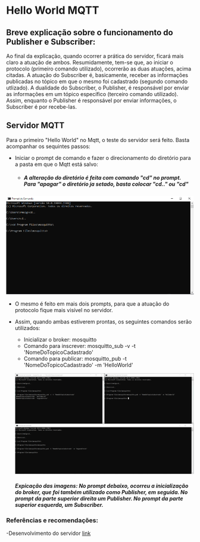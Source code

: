 # Hello World MQTT


## Breve explicação sobre o funcionamento do Publisher e Subscriber:
Ao final da explicação, quando ocorrer a prática do servidor, ficará mais claro a atuação de ambos. Resumidamente, tem-se que, ao iniciar o protocolo (primeiro comando utilizado), ocorrerão as duas atuações, acima citadas. A atuação do Subscriber é, basicamente, receber as informações publicadas no tópico em que o mesmo foi cadastrado (segundo comando utlizado). A dualidade do Subscriber, o Publisher, é responsável por enviar as informações em um tópico específico (terceiro comando utilizado). Assim, enquanto o Publisher é responsável por enviar informações, o Subscriber é por recebe-las. 

## Servidor MQTT 

Para o primeiro "Hello World" no Mqtt, o teste do servidor será feito. Basta acompanhar os sequintes passos:

- Iniciar o prompt de comando e fazer o direcionamento do diretório para a pasta em que o Mqtt está salvo:

  - ##### A alteração do diretório é feita com comando "cd" no prompt. Para "apagar" o diretório ja setado, basta colocar "cd.." ou "cd\"
![pic](/media/git/MqttHW/dois.png)

- O mesmo é feito em mais dois prompts, para que a atuação do protocolo fique mais visível no servidor.

- Assim, quando ambas estiverem prontas, os seguintes comandos serão utilizados:
  - Inicializar o broker: mosquitto
  - Comando para inscrever: mosquitto_sub -v -t 'NomeDoTopicoCadastrado'
  - Comando para publicar: mosquitto_pub -t 'NomeDoTopicoCadastrado' -m 'HelloWorld'

  ![pic](/media/git/MqttHW/tres.png)
    ##### Expicação das imagens: No prompt debaixo, ocorreu a inicialização do broker, que foi também utilizado como Publisher, em seguida. No prompt da parte superior direita um Publisher. No prompt da parte superior esquerda, um Subscriber.






### Referências e recomendações:

 -Desenvolvimento do servidor [link](https://stackoverflow.com/questions/26716279/how-to-test-the-mosquitto-server)

